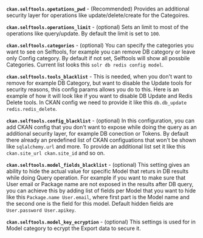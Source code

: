 **`ckan.selftools.opetations_pwd`** - (Recommended) Provides an additional security layer for operations like update/delete/create for the Categoires.

**`ckan.selftools.operations_limit`** - (optional) Sets an limit to most of the operations like query/update. By default the limit is set to `100`.

**`ckan.selftools.categories`** - (optional) You can specify the categories you want to see on Selftools, for example you can remove DB category or leave only Config category. By default if not set, Selftools will show all possbile Categories. Current list looks this `solr db redis config model`.

**`ckan.selftools.tools_blacklist`** - This is needed, when you don't want to remove for example DB Category, but want to disable the Update tools for security reasons, this config params allows you do to this. Here is an example of how it will look like if you want to disable DB Update and Redis Delete tools. In CKAN config we need to provide it like this `db.db_update redis.redis_delete`.

**`ckan.selftools.config_blacklist`** - (optional) In this configuration, you can add CKAN config that you don't want to expose while doing the query as an additional security layer, for example DB conection or Tokens. By default there already an predefined list of CKAN configuations that won't be shown like `sqlalchemy.url` and more. To provide an additional list set it like this `ckan.site_url ckan.site_id` and so on.

**`ckan.selftools.model_fields_blacklist`** - (optional) This setting gives an ability to hide the actual value for specific Model that returs in DB results while doing Query operation. For example if you want to make sure that User email or Package name are not exposed in the results after DB query, you can achieve this by adding list of fields per Model that you want to hide like this `Package.name User.email`, where first part is the Model name and the second one is the field for this model. Default hidden fields are `User.password User.apikey`.

**`ckan.selftools.model_key_ecryption`** - (optional) This settings is used for in Model category to ecrypt the Export data to secure it.
